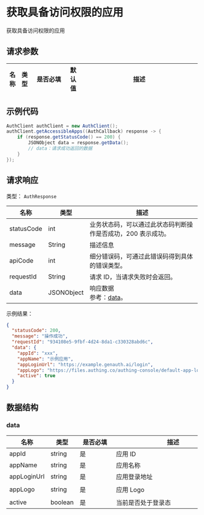 # 获取具备访问权限的应用

<LastUpdated />

获取具备访问权限的应用

## 请求参数

| 名称 | 类型 | <div style="width:80px">是否必填</div> | 默认值 | <div style="width:300px">描述</div> | <div style="width:200px"></div>示例值</div> |
| ---- | ---- | -------------------------------------- | ------ | ----------------------------------- | ------------------------------------------- |

## 示例代码

```java
AuthClient authClient = new AuthClient();
authClient.getAccessibleApps((AuthCallback) response -> {
    if (response.getStatusCode() == 200) {
        JSONObject data = response.getData();
        // data：请求成功返回的数据
    }
});
```

## 请求响应

类型： `AuthResponse`

| 名称       | 类型       | 描述                                                         |
| ---------- | ---------- | ------------------------------------------------------------ |
| statusCode | int        | 业务状态码，可以通过此状态码判断操作是否成功，200 表示成功。 |
| message    | String     | 描述信息                                                     |
| apiCode    | int        | 细分错误码，可通过此错误码得到具体的错误类型。               |
| requestId  | String     | 请求 ID，当请求失败时会返回。                                |
| data       | JSONObject | 响应数据<br/>参考：<a href="#data">data</a>。                |

示例结果：

```json
{
  "statusCode": 200,
  "message": "操作成功",
  "requestId": "934108e5-9fbf-4d24-8da1-c330328abd6c",
  "data": {
    "appId": "xxx",
    "appName": "示例应用",
    "appLoginUrl": "https://example.genauth.ai/login",
    "appLogo": "https://files.authing.co/authing-console/default-app-logo.png",
    "active": true
  }
}
```

## 数据结构

### <a id="data"></a> data

| 名称        | 类型    | <div style="width:80px">是否必填</div> | <div style="width:300px">描述</div> | <div style="width:200px">示例值</div>                           |
| ----------- | ------- | -------------------------------------- | ----------------------------------- | --------------------------------------------------------------- |
| appId       | string  | 是                                     | 应用 ID                             | `xxx`                                                           |
| appName     | string  | 是                                     | 应用名称                            | `示例应用`                                                      |
| appLoginUrl | string  | 是                                     | 应用登录地址                        | `https://example.genauth.ai/login`                              |
| appLogo     | string  | 是                                     | 应用 Logo                           | `https://files.authing.co/authing-console/default-app-logo.png` |
| active      | boolean | 是                                     | 当前是否处于登录态                  | `true`                                                          |
